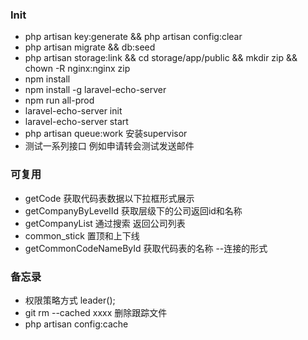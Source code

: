 ### Init
- php artisan key:generate  && php artisan config:clear
- php artisan migrate && db:seed
- php artisan storage:link && cd storage/app/public && mkdir zip && chown -R  nginx:nginx zip
- npm install
- npm install -g laravel-echo-server
- npm run all-prod
- laravel-echo-server init
- laravel-echo-server start
- php artisan queue:work 安装supervisor
- 测试一系列接口 例如申请转会测试发送邮件
### 可复用
- getCode 获取代码表数据以下拉框形式展示
- getCompanyByLevelId 获取层级下的公司返回id和名称
- getCompanyList 通过搜索 返回公司列表
- common_stick 置顶和上下线
- getCommonCodeNameById 获取代码表的名称  --连接的形式

### 备忘录
- 权限策略方式 leader();
-  git rm --cached xxxx 删除跟踪文件 
- php artisan config:cache